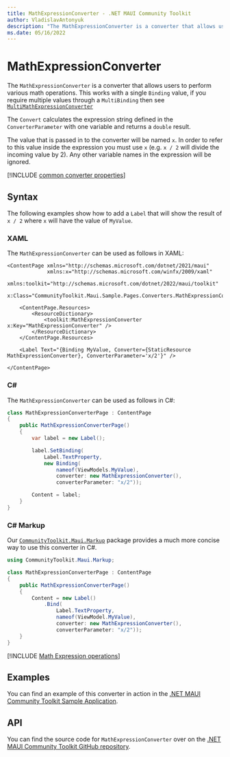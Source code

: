 ```yaml
---
title: MathExpressionConverter - .NET MAUI Community Toolkit
author: VladislavAntonyuk
description: "The MathExpressionConverter is a converter that allows users to perform various math operations."
ms.date: 05/16/2022
---
```


# MathExpressionConverter

The `MathExpressionConverter` is a converter that allows users to perform various math operations. This works with a single `Binding` value, if you require multiple values through a `MultiBinding` then see [`MultiMathExpressionConverter`](multi-math-expression-converter.md)

The `Convert` calculates the expression string defined in the `ConverterParameter` with one variable and returns a `double` result.

The value that is passed in to the converter will be named `x`. In order to refer to this value inside the expression you must use `x` (e.g. `x / 2` will divide the incoming value by 2). Any other variable names in the expression will be ignored.

[!INCLUDE [common converter properties](../includes/communitytoolkit-converter.md)]

## Syntax

The following examples show how to add a `Label` that will show the result of `x / 2` where `x` will have the value of `MyValue`.

### XAML

The `MathExpressionConverter` can be used as follows in XAML:

```xaml
<ContentPage xmlns="http://schemas.microsoft.com/dotnet/2021/maui"
             xmlns:x="http://schemas.microsoft.com/winfx/2009/xaml"
             xmlns:toolkit="http://schemas.microsoft.com/dotnet/2022/maui/toolkit"
             x:Class="CommunityToolkit.Maui.Sample.Pages.Converters.MathExpressionConverterPage">

    <ContentPage.Resources>
        <ResourceDictionary>
            <toolkit:MathExpressionConverter x:Key="MathExpressionConverter" />
        </ResourceDictionary>
    </ContentPage.Resources>

    <Label Text="{Binding MyValue, Converter={StaticResource MathExpressionConverter}, ConverterParameter='x/2'}" />

</ContentPage>
```

### C#

The `MathExpressionConverter` can be used as follows in C#:

```csharp
class MathExpressionConverterPage : ContentPage
{
    public MathExpressionConverterPage()
    {
        var label = new Label();

        label.SetBinding(
            Label.TextProperty,
            new Binding(
                nameof(ViewModels.MyValue),
                converter: new MathExpressionConverter(),
                converterParameter: "x/2"));

        Content = label;
    }
}
```

### C# Markup

Our [`CommunityToolkit.Maui.Markup`](../markup/markup.md) package provides a much more concise way to use this converter in C#.

```csharp
using CommunityToolkit.Maui.Markup;

class MathExpressionConverterPage : ContentPage
{
    public MathExpressionConverterPage()
    {
        Content = new Label()
            .Bind(
                Label.TextProperty,
                nameof(ViewModel.MyValue),
                converter: new MathExpressionConverter(),
                converterParameter: "x/2"));
    }
}
```

[!INCLUDE [Math Expression operations](../includes/math-expression-operations.md)]

## Examples

You can find an example of this converter in action in the [.NET MAUI Community Toolkit Sample Application](https://github.com/CommunityToolkit/Maui/blob/main/samples/CommunityToolkit.Maui.Sample/Pages/Converters/MathExpressionConverterPage.xaml).

## API

You can find the source code for `MathExpressionConverter` over on the [.NET MAUI Community Toolkit GitHub repository](https://github.com/CommunityToolkit/Maui/blob/main/src/CommunityToolkit.Maui/Converters/MathExpressionConverter/MathExpressionConverter.shared.cs).
